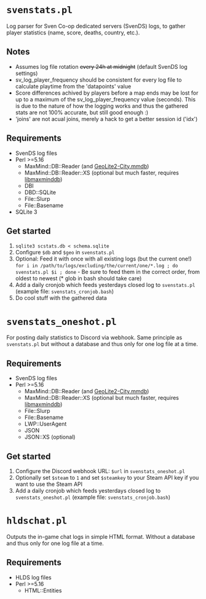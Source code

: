 # `svenstats.pl`
Log parser for Sven Co-op dedicated servers (SvenDS) logs, to gather player statistics (name, score, deaths, country, etc.).

## Notes
* Assumes log file rotation ~~every 24h at midnight~~ (default SvenDS log settings)
* sv_log_player_frequency should be consistent for every log file to calculate playtime from the 'datapoints' value
* Score differences achived by players before a map ends may be lost for up to a maximum of the sv_log_player_frequency value (seconds). This is due to the nature of how the logging works and thus the gathered stats are not 100% accurate, but still good enough :)
* 'joins' are not acual joins, merely a hack to get a better session id ('idx')

## Requirements
* SvenDS log files
* Perl >=5.16
  * MaxMind::DB::Reader (and [GeoLite2-City.mmdb](https://dev.maxmind.com/geoip/geoip2/geolite2/))
  * MaxMind::DB::Reader::XS (optional but much faster, requires [libmaxminddb](http://maxmind.github.io/libmaxminddb/))
  * DBI
  * DBD::SQLite
  * File::Slurp
  * File::Basename
* SQLite 3

## Get started
1. `sqlite3 scstats.db < schema.sqlite`
2. Configure `$db` and `$geo` in `svenstats.pl`
3. Optional: Feed it with once with all existing logs (but the current one!) `for i in /path/to/logs/excluding/the/current/one/*.log ; do svenstats.pl $i ; done` - Be sure to feed them in the correct order, from oldest to newest (\* glob in bash should take care)
4. Add a daily cronjob which feeds yesterdays closed log to `svenstats.pl` (example file: `svenstats_cronjob.bash`)
5. Do cool stuff with the gathered data

# `svenstats_oneshot.pl`
For posting daily statistics to Discord via webhook.
Same principle as `svenstats.pl` but without a database and thus only for one log file at a time.

## Requirements
* SvenDS log files
* Perl >=5.16
  * MaxMind::DB::Reader (and [GeoLite2-City.mmdb](https://dev.maxmind.com/geoip/geoip2/geolite2/))
  * MaxMind::DB::Reader::XS (optional but much faster, requires [libmaxminddb](http://maxmind.github.io/libmaxminddb/))
  * File::Slurp
  * File::Basename
  * LWP::UserAgent
  * JSON
  * JSON::XS (optional)

## Get started
1. Configure the Discord webhook URL: `$url` in `svenstats_oneshot.pl` 
2. Optionally set `$steam` to `1` and set `$steamkey` to your Steam API key if you want to use the Steam API 
3. Add a daily cronjob which feeds yesterdays closed log to `svenstats_oneshot.pl` (example file: `svenstats_cronjob.bash`)

# `hldschat.pl`
Outputs the in-game chat logs in simple HTML format. Without a database and thus only for one log file at a time.

## Requirements
* HLDS log files
* Perl >=5.16
  * HTML::Entities
